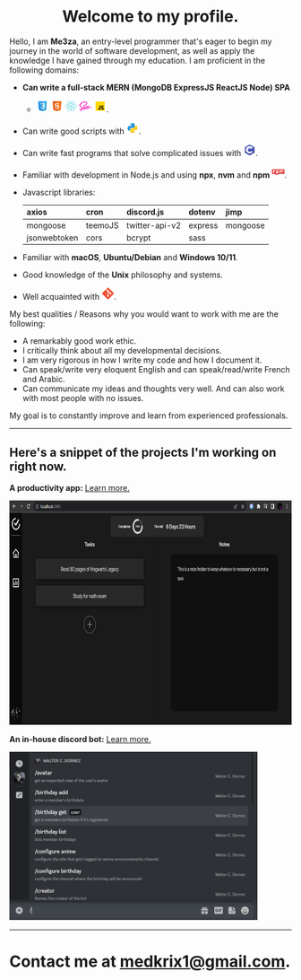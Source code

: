 <h1 align="center">Welcome to my profile.</h1>

Hello, I am **Me3za**, an entry-level programmer that's eager to begin my journey in the world of software development, as well as apply the knowledge I have gained through my education. I am proficient in the following domains:

- **Can write a full-stack MERN (MongoDB ExpressJS ReactJS Node) SPA**

  - <img height="22" alt="css3" src="./Skills Icons/css3.svg"></img>
    <img height="22" alt="html5" src="./Skills Icons/html5.svg"></img>
    <img height="22" alt="reactJS" src="./Skills Icons/reactjs.svg"></img>
    <img height="22" alt="sass" src="./Skills Icons/sass.svg"></img>
    <img height="22" alt="js" src="./Skills Icons/js.svg"></img>.

- Can write good scripts with <img height="22" alt="python" src="./Skills Icons/python.svg"></img>.
- Can write fast programs that solve complicated issues with <img height="22" alt="c" src="./Skills Icons/c.svg"></img>.
- Familiar with development in Node.js and using **npx**, **nvm** and **npm** <img height="22" alt="npm" src="./Skills Icons/npm.svg"></img>.
- Javascript libraries:

  | axios        | cron    | discord.js     | dotenv  | jimp     |
  | ------------ | ------- | -------------- | ------- | -------- |
  | mongoose     | teemoJS | twitter-api-v2 | express | mongoose |
  | jsonwebtoken | cors    | bcrypt         | sass    |          |

- Familiar with **macOS**, **Ubuntu/Debian** and **Windows 10/11**.
- Good knowledge of the **Unix** philosophy and systems.
- Well acquainted with <img height="22" alt="reactJS" src="./Skills Icons/git.svg"></img>.

My best qualities / Reasons why you would want to work with me are the following:

- A remarkably good work ethic.
- I critically think about all my developmental decisions.
- I am very rigorous in how I write my code and how I document it.
- Can speak/write very eloquent English and can speak/read/write French and Arabic.
- Can communicate my ideas and thoughts very well. And can also work with most people with no issues.

My goal is to constantly improve and learn from experienced professionals.

---

## **Here's a snippet of the projects I'm working on right now.**

**A productivity app:** [Learn more.](https://github.com/me3zaAKAgoat/dtb)

<img height="400" alt="Digital Task Board" src="./Screenshot_20230112_002638.png">

**An in-house discord bot:** [Learn more.](https://github.com/me3zaAKAgoat/Walter-Bot)

<img height="300" alt="Digital Task Board" src="./Screenshot_20230112_003042.png">

---

# Contact me at medkrix1@gmail.com.
